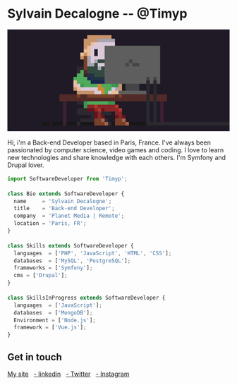 <h1 valign="middle">Sylvain Decalogne -- @Timyp</h1>

![Screenshot](img.png)

Hi, i'm a Back-end Developer based in Paris, France. I've always been passionated by computer science, video games and coding.
I love to learn new technologies and share knowledge with each others. I'm Symfony and Drupal lover.

```js
import SoftwareDeveloper from 'Timyp';

class Bio extends SoftwareDeveloper {
  name     = 'Sylvain Decalogne';
  title    = 'Back-end Developer';
  company  = 'Planet Media | Remote';
  location = 'Paris, FR';
}

class Skills extends SoftwareDeveloper {
  languages  = ['PHP', 'JavaScript', 'HTML', 'CSS'];
  databases  = ['MySQL', 'PostgreSQL'];
  frameworks = ['Symfony'];
  cms = ['Drupal'];
}

class SkillsInProgress extends SoftwareDeveloper {
  languages  = ['JavaScript'];
  databases  = ['MongoDB'];
  Environment = ['Node.js'];
  framework = ['Vue.js'];
}
```

<div>
<h2>Get in touch</h2> 
<a href="http://sylvaindecalogne.fr"> My site</a>&nbsp;&nbsp;
<a href="https://fr.linkedin.com/in/sylvaindecalogne">- linkedin</a>&nbsp;&nbsp;
<a href="https://twitter.com/sylvaintimy">- Twitter</a>&nbsp;&nbsp;
<a href="https://www.instagram.com/timyp/">- Instagram</a>&nbsp;&nbsp;
</div>
